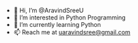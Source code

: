 - 👋 Hi, I’m @AravindSreeU
- 👀 I’m interested in Python Programming
- 🌱 I’m currently learning Python
- 📫 Reach me at uaravindsree@gmail.com

<!---
AravindSreeU/AravindSreeU is a ✨ special ✨ repository because its `README.md` (this file) appears on your GitHub profile.
You can click the Preview link to take a look at your changes.
--->
